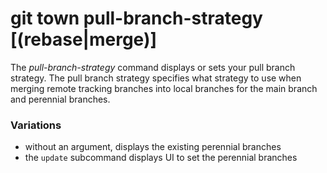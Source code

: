 # git town pull-branch-strategy [(rebase|merge)]

The _pull-branch-strategy_ command displays or sets your pull branch strategy.
The pull branch strategy specifies what strategy to use when merging remote
tracking branches into local branches for the main branch and perennial
branches.

### Variations

- without an argument, displays the existing perennial branches
- the `update` subcommand displays UI to set the perennial branches
